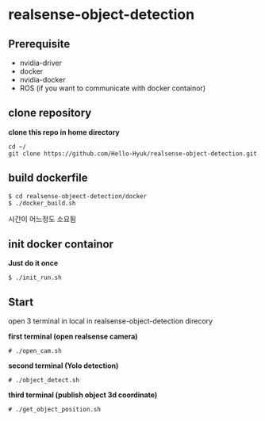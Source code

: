 # realsense-object-detection

## Prerequisite
- nvidia-driver
- docker
- nvidia-docker
- ROS (if you want to communicate with docker containor)

## clone repository
**clone this repo in home directory**
```
cd ~/
git clone https://github.com/Hello-Hyuk/realsense-object-detection.git
```

## build dockerfile 
```
$ cd realsense-objeect-detection/docker
$ ./docker_build.sh
```
시간이 어느정도 소요됨


## init docker containor
**Just do it once**
```
$ ./init_run.sh
```


## Start
open 3 terminal in local in realsense-object-detection direcory

**first terminal (open realsense camera)** 
```
# ./open_cam.sh
```

**second terminal (Yolo detection)**
```
# ./object_detect.sh
```

**third terminal (publish object 3d coordinate)**
```
# ./get_object_position.sh
```








